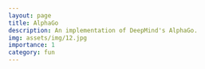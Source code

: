 ```yaml
---
layout: page
title: AlphaGo
description: An implementation of DeepMind's AlphaGo.
img: assets/img/12.jpg
importance: 1
category: fun
---
```


<script type="text/javascript">
    window.location.href = "https://github.com/michaelc-yu/alphago";
</script>
